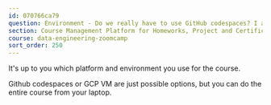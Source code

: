 ```yaml
---
id: 070766ca79
question: Environment - Do we really have to use GitHub codespaces? I already have PostgreSQL & Docker installed.
section: Course Management Platform for Homeworks, Project and Certificate
course: data-engineering-zoomcamp
sort_order: 250
---
```


It's up to you which platform and environment you use for the course.

Github codespaces or GCP VM are just possible options, but you can do the entire course from your laptop.


